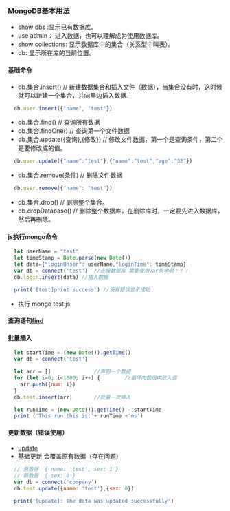### MongoDB基本用法
 - show dbs :显示已有数据库。
 - use admin： 进入数据，也可以理解成为使用数据库。
 - show collections: 显示数据库中的集合（关系型中叫表）。
 - db: 显示所在库的当前位置。

#### 基础命令
- db.集合.insert()   // 新建数据集合和插入文件（数据），当集合没有时，这时候就可以新建一个集合，并向里边插入数据.
```javascript
  db.user.insert({"name", "test"})
```

- db.集合.find()     // 查询所有数据
- db.集合.findOne()  // 查询第一个文件数据
- db.集合.update({查询},{修改})   // 修改文件数据，第一个是查询条件，第二个是要修改成的值。
```javascript
  db.user.update({"name":"test"},{"name":"test","age":"32"})
```

- db.集合.remove(条件)  // 删除文件数据
```javascript
  db.user.remove({"name": "test"})
```
- db.集合.drop()       // 删除整个集合。
- db.dropDatabase()   // 删除整个数据库，在删除库时，一定要先进入数据库，然后再删除。

#### js执行mongo命令
```javascript
  let userName = "test"       
  let timeStamp = Date.parse(new Date())
  let data={"loginUnser": userName,"loginTime": timeStamp}
  var db = connect('test')  //连接数据库 需要使用var来申明！！！
  db.login.insert(data) //插入数据

  print('[test]print success') //没有错误显示成功
```
- 执行 mongo test.js  

#### 查询语句[find](./find.md)

#### 批量插入
```javascript
  let startTime = (new Date()).getTime()
  var db = connect('test')

  let arr = []              //声明一个数组
  for (let i=0; i<1000; i++) {        //循环向数组中放入值
    arr.push({num: i})
  }
  db.test.insert(arr)       //批量一次插入

  let runTime = (new Date()).getTime() - startTime
  print ('This run this is:'+ runTime +'ms')
```

#### 更新数据（错误使用）
- [update](./update.md)
- 基础更新 会覆盖原有数据（存在问题）
```javascript
  // 原数据  { name: 'test', sex: 1 }
  // 新数据  { sex: 0 }
  var db = connect('company')
  db.test.update({name: 'test'},{sex: 0})

  print('[update]: The data was updated successfully')
```
